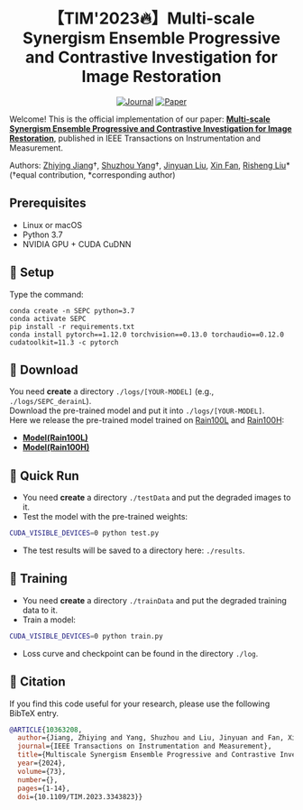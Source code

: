 <div align="center">
  
# 【TIM'2023🔥】Multi-scale Synergism Ensemble Progressive and Contrastive Investigation for Image Restoration
[![Journal](http://img.shields.io/badge/TIM-2023-FFD93D.svg)](https://ieeexplore.ieee.org/xpl/RecentIssue.jsp?punumber=19)
[![Paper](http://img.shields.io/badge/Paper-IEEE-FF6B6B.svg)](https://ieeexplore.ieee.org/document/10363208)
</div>

Welcome! This is the official implementation of our paper: [**Multi-scale Synergism Ensemble Progressive and Contrastive Investigation for Image Restoration**](https://ieeexplore.ieee.org/document/10363208), published in IEEE Transactions on Instrumentation and Measurement.

Authors: [Zhiying Jiang](https://scholar.google.com/citations?user=uK6WHa0AAAAJ&hl=zh-CN&oi=ao)&#8224;, [Shuzhou Yang](https://ysz2022.github.io/)&#8224;, [Jinyuan Liu](https://scholar.google.com/citations?user=a1xipwYAAAAJ&hl=zh-CN&oi=ao), [Xin Fan](https://scholar.google.com/citations?user=vLN1njoAAAAJ&hl=zh-CN), [Risheng Liu](https://rsliu.tech/)* (&#8224;equal contribution, *corresponding author)



## Prerequisites
- Linux or macOS
- Python 3.7
- NVIDIA GPU + CUDA CuDNN

## 🔑 Setup
Type the command:
```
conda create -n SEPC python=3.7
conda activate SEPC
pip install -r requirements.txt
conda install pytorch==1.12.0 torchvision==0.13.0 torchaudio==0.12.0 cudatoolkit=11.3 -c pytorch
```

## 🧩 Download
You need **create** a directory `./logs/[YOUR-MODEL]` (e.g., `./logs/SEPC_derainL`). \
Download the pre-trained model and put it into `./logs/[YOUR-MODEL]`. \
Here we release the pre-trained model trained on [Rain100L](https://www.icst.pku.edu.cn/struct/Projects/joint_rain_removal.html) and [Rain100H](https://www.icst.pku.edu.cn/struct/Projects/joint_rain_removal.html):
- [**Model(Rain100L)**](https://drive.google.com/file/d/1bbEHVtVew6JCnwgktXJurJxibaPkQlNG/view?usp=sharing)
- [**Model(Rain100H)**](https://drive.google.com/file/d/1ZpdjnK-YLtYJZsPHfZU6FxxVbklJtgTn/view?usp=sharing)

## 🚀 Quick Run
- You need **create** a directory `./testData` and put the degraded images to it.
- Test the model with the pre-trained weights:
```bash
CUDA_VISIBLE_DEVICES=0 python test.py
```
- The test results will be saved to a directory here: `./results`.

## 🤖 Training
- You need **create** a directory `./trainData` and put the degraded training data to it.
- Train a model:
```bash
CUDA_VISIBLE_DEVICES=0 python train.py
```
- Loss curve and checkpoint can be found in the directory `./log`.

## 📌 Citation

If you find this code useful for your research, please use the following BibTeX entry.

```bibtex
@ARTICLE{10363208,
  author={Jiang, Zhiying and Yang, Shuzhou and Liu, Jinyuan and Fan, Xin and Liu, Risheng},
  journal={IEEE Transactions on Instrumentation and Measurement}, 
  title={Multiscale Synergism Ensemble Progressive and Contrastive Investigation for Image Restoration}, 
  year={2024},
  volume={73},
  number={},
  pages={1-14},
  doi={10.1109/TIM.2023.3343823}}
```
